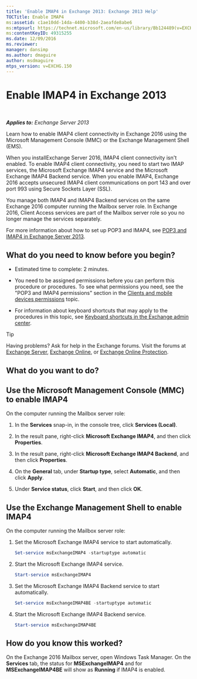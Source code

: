 ```yaml
---
title: 'Enable IMAP4 in Exchange 2013: Exchange 2013 Help'
TOCTitle: Enable IMAP4
ms:assetid: c1ae10dd-14da-4400-b38d-2aeafde8abe6
ms:mtpsurl: https://technet.microsoft.com/en-us/library/Bb124489(v=EXCHG.150)
ms:contentKeyID: 49315255
ms.date: 12/09/2016
ms.reviewer: 
manager: dansimp
ms.author: dmaguire
author: msdmaguire
mtps_version: v=EXCHG.150
---
```


# Enable IMAP4 in Exchange 2013

 

_**Applies to:** Exchange Server 2013_

Learn how to enable IMAP4 client connectivity in Exchange 2016 using the Microsoft Management Console (MMC) or the Exchange Management Shell (EMS).

When you installExchange Server 2016, IMAP4 client connectivity isn't enabled. To enable IMAP4 client connectivity, you need to start two IMAP services, the Microsoft Exchange IMAP4 service and the Microsoft Exchange IMAP4 Backend service. When you enable IMAP4, Exchange 2016 accepts unsecured IMAP4 client communications on port 143 and over port 993 using Secure Sockets Layer (SSL).

You manage both IMAP4 and IMAP4 Backend services on the same Exchange 2016 computer running the Mailbox server role. In Exchange 2016, Client Access services are part of the Mailbox server role so you no longer manage the services separately.

For more information about how to set up POP3 and IMAP4, see [POP3 and IMAP4 in Exchange Server 2013](pop3-and-imap4-in-exchange-server-2013-exchange-2013-help.md).

## What do you need to know before you begin?

  - Estimated time to complete: 2 minutes.

  - You need to be assigned permissions before you can perform this procedure or procedures. To see what permissions you need, see the "POP3 and IMAP4 permissions" section in the [Clients and mobile devices permissions](clients-and-mobile-devices-permissions-exchange-2013-help.md) topic.

  - For information about keyboard shortcuts that may apply to the procedures in this topic, see [Keyboard shortcuts in the Exchange admin center](keyboard-shortcuts-in-the-exchange-admin-center-2013-help.md).

> [!TIP]
> Having problems? Ask for help in the Exchange forums. Visit the forums at <A href="https://go.microsoft.com/fwlink/p/?linkid=60612">Exchange Server</A>, <A href="https://go.microsoft.com/fwlink/p/?linkid=267542">Exchange Online</A>, or <A href="https://go.microsoft.com/fwlink/p/?linkid=285351">Exchange Online Protection</A>.

## What do you want to do?

## Use the Microsoft Management Console (MMC) to enable IMAP4

On the computer running the Mailbox server role:

1. In the **Services** snap-in, in the console tree, click **Services (Local)**.

2. In the result pane, right-click **Microsoft Exchange IMAP4**, and then click **Properties**.

3. In the result pane, right-click **Microsoft Exchange IMAP4 Backend**, and then click **Properties**.

4. On the **General** tab, under **Startup type**, select **Automatic**, and then click **Apply**.

5. Under **Service status**, click **Start**, and then click **OK**.

## Use the Exchange Management Shell to enable IMAP4

On the computer running the Mailbox server role:

1. Set the Microsoft Exchange IMAP4 service to start automatically.

    ```powershell
    Set-service msExchangeIMAP4 -startuptype automatic
    ```

2. Start the Microsoft Exchange IMAP4 service.

    ```powershell
    Start-service msExchangeIMAP4
    ```

3. Set the Microsoft Exchange IMAP4 Backend service to start automatically.

    ```powershell
    Set-service msExchangeIMAP4BE -startuptype automatic
    ```

4. Start the Microsoft Exchange IMAP4 Backend service.

    ```powershell
    Start-service msExchangeIMAP4BE
    ```

## How do you know this worked?

On the Exchange 2016 Mailbox server, open Windows Task Manager. On the **Services** tab, the status for **MSExchangeIMAP4** and for **MSExchangeIMAP4BE** will show as **Running** if IMAP4 is enabled.
